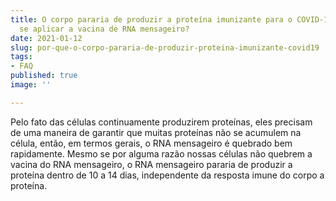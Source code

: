 ```yaml
---
title: O corpo pararia de produzir a proteína imunizante para o COVID-19 depois de
  se aplicar a vacina de RNA mensageiro?
date: 2021-01-12
slug: por-que-o-corpo-pararia-de-produzir-proteina-imunizante-covid19
tags:
- FAQ
published: true
image: ''

---
```

Pelo fato das células continuamente produzirem proteínas, eles precisam de uma maneira de garantir que muitas proteínas não se acumulem na célula, então, em termos gerais, o RNA mensageiro é quebrado bem rapidamente. Mesmo se por alguma razão nossas células não quebrem a vacina do RNA mensageiro, o RNA mensageiro pararia de produzir a proteína dentro de 10 a 14 dias, independente da resposta imune do corpo a proteína.